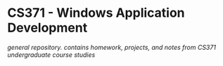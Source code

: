 # CS371 - Windows Application Development
_general repository. contains homework, projects, and notes from CS371 undergraduate course studies_
